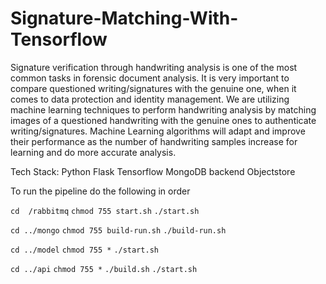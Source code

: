 # Signature-Matching-With-Tensorflow

Signature verification through handwriting analysis is one of the most common tasks in forensic document analysis. It is very important to compare questioned writing/signatures with the genuine one, when it comes to data protection and identity management. We are utilizing machine learning techniques to perform handwriting analysis by matching images of a questioned handwriting with the genuine ones to authenticate writing/signatures. Machine Learning algorithms will adapt and improve their performance as the number of handwriting samples increase for learning and do more accurate analysis.

Tech Stack:
Python
Flask
Tensorflow
MongoDB backend
Objectstore

To run the pipeline do the following in order

`cd  /rabbitmq`
`chmod 755 start.sh`
`./start.sh`

`cd ../mongo`
`chmod 755 build-run.sh`
`./build-run.sh`

`cd ../model`
`chmod 755 *`
`./start.sh`

`cd ../api`
`chmod 755 *`
`./build.sh`
`./start.sh`
